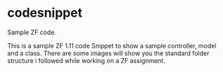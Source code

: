 codesnippet
===========

Sample ZF code.

This is a sample ZF 1.11 code Snippet to show a sample controller, model and a class. There are some images will show you the standard folder structure i followed while working on a ZF assignment.  

